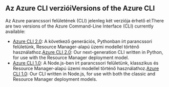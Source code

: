 ## <a name="versions-of-the-azure-cli"></a><span data-ttu-id="c4d59-101">Az Azure CLI verziói</span><span class="sxs-lookup"><span data-stu-id="c4d59-101">Versions of the Azure CLI</span></span>

<span data-ttu-id="c4d59-102">Az Azure parancssori felületének (CLI) jelenleg két verziója érhető el:</span><span class="sxs-lookup"><span data-stu-id="c4d59-102">There are two versions of the Azure Command-Line Interface (CLI) currently available:</span></span>

* <span data-ttu-id="c4d59-103">[Azure CLI 2.0](../articles/storage/common/storage-azure-cli.md): A következő generációs, Pythonban írt parancssori felületünk, Resource Manager-alapú üzemi modellel történő használathoz.</span><span class="sxs-lookup"><span data-stu-id="c4d59-103">[Azure CLI 2.0](../articles/storage/common/storage-azure-cli.md): Our next-generation CLI written in Python, for use with the Resource Manager deployment model.</span></span>
* <span data-ttu-id="c4d59-104">[Azure CLI 1.0](../articles/storage/common/storage-azure-cli-nodejs.md): A Node.js-ben írt parancssori felületünk, klasszikus és Resource Manager-alapú üzemi modellel történő használathoz.</span><span class="sxs-lookup"><span data-stu-id="c4d59-104">[Azure CLI 1.0](../articles/storage/common/storage-azure-cli-nodejs.md): Our CLI written in Node.js, for use with both the classic and Resource Manager deployment models.</span></span>